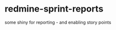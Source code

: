 redmine-sprint-reports
======================

some shiny for reporting - and enabling story points 